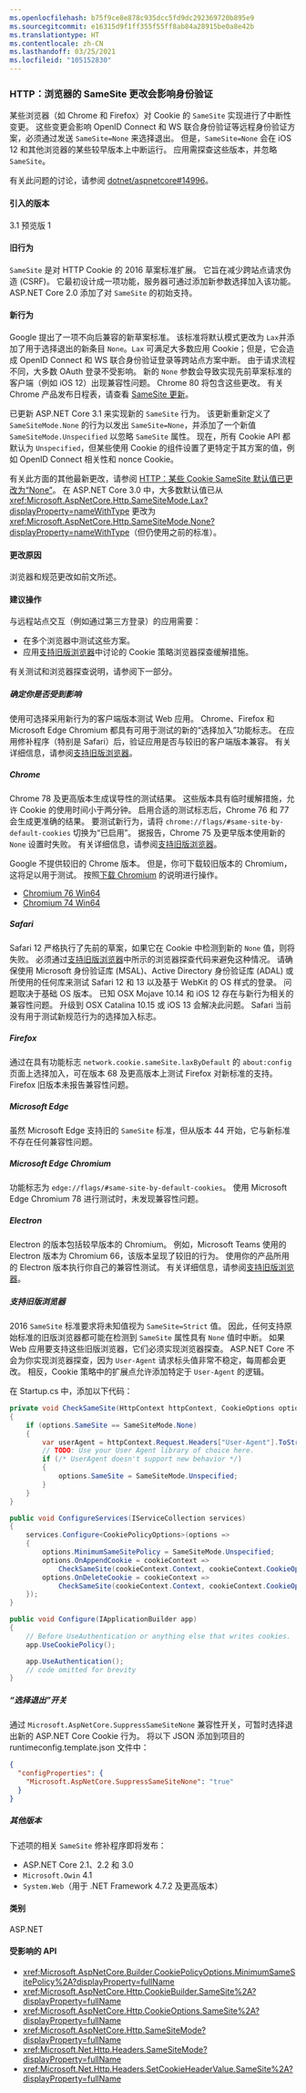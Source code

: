 ```yaml
---
ms.openlocfilehash: b75f9ce8e878c935dcc5fd9dc292369720b895e9
ms.sourcegitcommit: e16315d9f1ff355f55ff8ab84a28915be0a8e42b
ms.translationtype: HT
ms.contentlocale: zh-CN
ms.lasthandoff: 03/25/2021
ms.locfileid: "105152830"
---
```

### <a name="http-browser-samesite-changes-impact-authentication"></a>HTTP：浏览器的 SameSite 更改会影响身份验证

某些浏览器（如 Chrome 和 Firefox）对 Cookie 的 `SameSite` 实现进行了中断性变更。 这些变更会影响 OpenID Connect 和 WS 联合身份验证等远程身份验证方案，必须通过发送 `SameSite=None` 来选择退出。 但是，`SameSite=None` 会在 iOS 12 和其他浏览器的某些较早版本上中断运行。 应用需探查这些版本，并忽略 `SameSite`。

有关此问题的讨论，请参阅 [dotnet/aspnetcore#14996](https://github.com/dotnet/aspnetcore/issues/14996)。

#### <a name="version-introduced"></a>引入的版本

3.1 预览版 1

#### <a name="old-behavior"></a>旧行为

`SameSite` 是对 HTTP Cookie 的 2016 草案标准扩展。 它旨在减少跨站点请求伪造 (CSRF)。 它最初设计成一项功能，服务器可通过添加新参数选择加入该功能。 ASP.NET Core 2.0 添加了对 `SameSite` 的初始支持。

#### <a name="new-behavior"></a>新行为

Google 提出了一项不向后兼容的新草案标准。 该标准将默认模式更改为 `Lax`并添加了用于选择退出的新条目 `None`。`Lax` 可满足大多数应用 Cookie；但是，它会造成 OpenID Connect 和 WS 联合身份验证登录等跨站点方案中断。 由于请求流程不同，大多数 OAuth 登录不受影响。 新的 `None` 参数会导致实现先前草案标准的客户端（例如 iOS 12）出现兼容性问题。 Chrome 80 将包含这些更改。 有关 Chrome 产品发布日程表，请查看 [SameSite 更新](https://www.chromium.org/updates/same-site)。

已更新 ASP.NET Core 3.1 来实现新的 `SameSite` 行为。 该更新重新定义了 `SameSiteMode.None` 的行为以发出 `SameSite=None`，并添加了一个新值 `SameSiteMode.Unspecified` 以忽略 `SameSite` 属性。 现在，所有 Cookie API 都默认为 `Unspecified`，但某些使用 Cookie 的组件设置了更特定于其方案的值，例如 OpenID Connect 相关性和 nonce Cookie。

有关此方面的其他最新更改，请参阅 [HTTP：某些 Cookie SameSite 默认值已更改为“None”](../../../../docs/core/compatibility/3.0.md#http-some-cookie-samesite-defaults-changed-to-none)。 在 ASP.NET Core 3.0 中，大多数默认值已从 <xref:Microsoft.AspNetCore.Http.SameSiteMode.Lax?displayProperty=nameWithType> 更改为 <xref:Microsoft.AspNetCore.Http.SameSiteMode.None?displayProperty=nameWithType>（但仍使用之前的标准）。

#### <a name="reason-for-change"></a>更改原因

浏览器和规范更改如前文所述。

#### <a name="recommended-action"></a>建议操作

与远程站点交互（例如通过第三方登录）的应用需要：

* 在多个浏览器中测试这些方案。
* 应用[支持旧版浏览器](#support-older-browsers)中讨论的 Cookie 策略浏览器探查缓解措施。

有关测试和浏览器探查说明，请参阅下一部分。

##### <a name="determine-if-youre-affected"></a>确定你是否受到影响

使用可选择采用新行为的客户端版本测试 Web 应用。 Chrome、Firefox 和 Microsoft Edge Chromium 都具有可用于测试的新的“选择加入”功能标志。 在应用修补程序（特别是 Safari）后，验证应用是否与较旧的客户端版本兼容。 有关详细信息，请参阅[支持旧版浏览器](#support-older-browsers)。

##### <a name="chrome"></a>Chrome

Chrome 78 及更高版本生成误导性的测试结果。 这些版本具有临时缓解措施，允许 Cookie 的使用时间小于两分钟。 启用合适的测试标志后，Chrome 76 和 77 会生成更准确的结果。 要测试新行为，请将 `chrome://flags/#same-site-by-default-cookies` 切换为“已启用”。 据报告，Chrome 75 及更早版本使用新的 `None` 设置时失败。 有关详细信息，请参阅[支持旧版浏览器](#support-older-browsers)。

Google 不提供较旧的 Chrome 版本。 但是，你可下载较旧版本的 Chromium，这将足以用于测试。 按照[下载 Chromium](https://www.chromium.org/getting-involved/download-chromium) 的说明进行操作。

* [Chromium 76 Win64](https://commondatastorage.googleapis.com/chromium-browser-snapshots/index.html?prefix=Win_x64/664998/)
* [Chromium 74 Win64](https://commondatastorage.googleapis.com/chromium-browser-snapshots/index.html?prefix=Win_x64/638880/)

##### <a name="safari"></a>Safari

Safari 12 严格执行了先前的草案，如果它在 Cookie 中检测到新的 `None` 值，则将失败。 必须通过[支持旧版浏览器](#support-older-browsers)中所示的浏览器探查代码来避免这种情况。 请确保使用 Microsoft 身份验证库 (MSAL)、Active Directory 身份验证库 (ADAL) 或所使用的任何库来测试 Safari 12 和 13 以及基于 WebKit 的 OS 样式的登录。 问题取决于基础 OS 版本。 已知 OSX Mojave 10.14 和 iOS 12 存在与新行为相关的兼容性问题。 升级到 OSX Catalina 10.15 或 iOS 13 会解决此问题。 Safari 当前没有用于测试新规范行为的选择加入标志。

##### <a name="firefox"></a>Firefox

通过在具有功能标志 `network.cookie.sameSite.laxByDefault` 的 `about:config` 页面上选择加入，可在版本 68 及更高版本上测试 Firefox 对新标准的支持。 Firefox 旧版本未报告兼容性问题。

##### <a name="microsoft-edge"></a>Microsoft Edge

虽然 Microsoft Edge 支持旧的 `SameSite` 标准，但从版本 44 开始，它与新标准不存在任何兼容性问题。

##### <a name="microsoft-edge-chromium"></a>Microsoft Edge Chromium

功能标志为 `edge://flags/#same-site-by-default-cookies`。 使用 Microsoft Edge Chromium 78 进行测试时，未发现兼容性问题。

##### <a name="electron"></a>Electron

Electron 的版本包括较早版本的 Chromium。 例如，Microsoft Teams 使用的 Electron 版本为 Chromium 66，该版本呈现了较旧的行为。 使用你的产品所用的 Electron 版本执行你自己的兼容性测试。 有关详细信息，请参阅[支持旧版浏览器](#support-older-browsers)。

##### <a name="support-older-browsers"></a>支持旧版浏览器

2016 `SameSite` 标准要求将未知值视为 `SameSite=Strict` 值。 因此，任何支持原始标准的旧版浏览器都可能在检测到 `SameSite` 属性具有 `None` 值时中断。 如果 Web 应用要支持这些旧版浏览器，它们必须实现浏览器探查。 ASP.NET Core 不会为你实现浏览器探查，因为 `User-Agent` 请求标头值非常不稳定，每周都会更改。 相反，Cookie 策略中的扩展点允许添加特定于 `User-Agent` 的逻辑。

在 Startup.cs 中，添加以下代码：

```csharp
private void CheckSameSite(HttpContext httpContext, CookieOptions options)
{
    if (options.SameSite == SameSiteMode.None)
    {
        var userAgent = httpContext.Request.Headers["User-Agent"].ToString();
        // TODO: Use your User Agent library of choice here.
        if (/* UserAgent doesn't support new behavior */)
        {
            options.SameSite = SameSiteMode.Unspecified;
        }
    }
}

public void ConfigureServices(IServiceCollection services)
{
    services.Configure<CookiePolicyOptions>(options =>
    {
        options.MinimumSameSitePolicy = SameSiteMode.Unspecified;
        options.OnAppendCookie = cookieContext =>
            CheckSameSite(cookieContext.Context, cookieContext.CookieOptions);
        options.OnDeleteCookie = cookieContext =>
            CheckSameSite(cookieContext.Context, cookieContext.CookieOptions);
    });
}

public void Configure(IApplicationBuilder app)
{
    // Before UseAuthentication or anything else that writes cookies.
    app.UseCookiePolicy();

    app.UseAuthentication();
    // code omitted for brevity
}
```

##### <a name="opt-out-switches"></a>“选择退出”开关

通过 `Microsoft.AspNetCore.SuppressSameSiteNone` 兼容性开关，可暂时选择退出新的 ASP.NET Core Cookie 行为。 将以下 JSON 添加到项目的 runtimeconfig.template.json 文件中：

```json
{
  "configProperties": {
    "Microsoft.AspNetCore.SuppressSameSiteNone": "true"
  }
}
```

##### <a name="other-versions"></a>其他版本

下述项的相关 `SameSite` 修补程序即将发布：

* ASP.NET Core 2.1、2.2 和 3.0
* `Microsoft.Owin` 4.1
* `System.Web`（用于 .NET Framework 4.7.2 及更高版本）

#### <a name="category"></a>类别

ASP.NET

#### <a name="affected-apis"></a>受影响的 API

- <xref:Microsoft.AspNetCore.Builder.CookiePolicyOptions.MinimumSameSitePolicy%2A?displayProperty=fullName>
- <xref:Microsoft.AspNetCore.Http.CookieBuilder.SameSite%2A?displayProperty=fullName>
- <xref:Microsoft.AspNetCore.Http.CookieOptions.SameSite%2A?displayProperty=fullName>
- <xref:Microsoft.AspNetCore.Http.SameSiteMode?displayProperty=fullName>
- <xref:Microsoft.Net.Http.Headers.SameSiteMode?displayProperty=fullName>
- <xref:Microsoft.Net.Http.Headers.SetCookieHeaderValue.SameSite%2A?displayProperty=fullName>

<!--

#### Affected APIs

- `Overload:Microsoft.AspNetCore.Builder.CookiePolicyOptions.MinimumSameSitePolicy`
- `Overload:Microsoft.AspNetCore.Http.CookieBuilder.SameSite`
- `Overload:Microsoft.AspNetCore.Http.CookieOptions.SameSite`
- `T:Microsoft.AspNetCore.Http.SameSiteMode`
- `T:Microsoft.Net.Http.Headers.SameSiteMode`
- `Overload:Microsoft.Net.Http.Headers.SetCookieHeaderValue.SameSite`

-->
